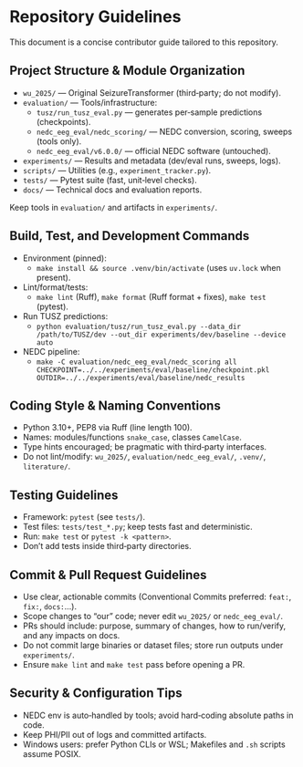 # Repository Guidelines

This document is a concise contributor guide tailored to this repository.

## Project Structure & Module Organization

- `wu_2025/` — Original SeizureTransformer (third‑party; do not modify).
- `evaluation/` — Tools/infrastructure:
  - `tusz/run_tusz_eval.py` — generates per‑sample predictions (checkpoints).
  - `nedc_eeg_eval/nedc_scoring/` — NEDC conversion, scoring, sweeps (tools only).
  - `nedc_eeg_eval/v6.0.0/` — official NEDC software (untouched).
- `experiments/` — Results and metadata (dev/eval runs, sweeps, logs).
- `scripts/` — Utilities (e.g., `experiment_tracker.py`).
- `tests/` — Pytest suite (fast, unit‑level checks).
- `docs/` — Technical docs and evaluation reports.

Keep tools in `evaluation/` and artifacts in `experiments/`.

## Build, Test, and Development Commands

- Environment (pinned):
  - `make install && source .venv/bin/activate` (uses `uv.lock` when present).
- Lint/format/tests:
  - `make lint` (Ruff), `make format` (Ruff format + fixes), `make test` (pytest).
- Run TUSZ predictions:
  - `python evaluation/tusz/run_tusz_eval.py --data_dir /path/to/TUSZ/dev --out_dir experiments/dev/baseline --device auto`
- NEDC pipeline:
  - `make -C evaluation/nedc_eeg_eval/nedc_scoring all CHECKPOINT=../../experiments/eval/baseline/checkpoint.pkl OUTDIR=../../experiments/eval/baseline/nedc_results`

## Coding Style & Naming Conventions

- Python 3.10+, PEP8 via Ruff (line length 100).
- Names: modules/functions `snake_case`, classes `CamelCase`.
- Type hints encouraged; be pragmatic with third‑party interfaces.
- Do not lint/modify: `wu_2025/`, `evaluation/nedc_eeg_eval/`, `.venv/`, `literature/`.

## Testing Guidelines

- Framework: `pytest` (see `tests/`).
- Test files: `tests/test_*.py`; keep tests fast and deterministic.
- Run: `make test` or `pytest -k <pattern>`.
- Don’t add tests inside third‑party directories.

## Commit & Pull Request Guidelines

- Use clear, actionable commits (Conventional Commits preferred: `feat:`, `fix:`, `docs:`…).
- Scope changes to “our” code; never edit `wu_2025/` or `nedc_eeg_eval/`.
- PRs should include: purpose, summary of changes, how to run/verify, and any impacts on docs.
- Do not commit large binaries or dataset files; store run outputs under `experiments/`.
- Ensure `make lint` and `make test` pass before opening a PR.

## Security & Configuration Tips

- NEDC env is auto‑handled by tools; avoid hard‑coding absolute paths in code.
- Keep PHI/PII out of logs and committed artifacts.
- Windows users: prefer Python CLIs or WSL; Makefiles and `.sh` scripts assume POSIX.
